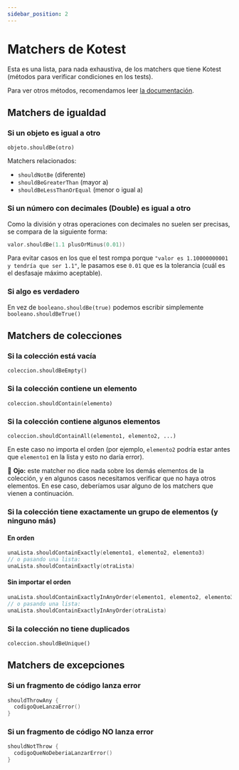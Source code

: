 ```yaml
---
sidebar_position: 2
---
```


# Matchers de Kotest

Esta es una lista, para nada exhaustiva, de los matchers que tiene Kotest (métodos para verificar condiciones en los tests).

Para ver otros métodos, recomendamos leer [la documentación](https://kotest.io/docs/assertions/core-matchers.html).

## Matchers de igualdad

### Si un objeto es igual a otro

`objeto.shouldBe(otro)`

Matchers relacionados:

- `shouldNotBe` (diferente)
- `shouldBeGreaterThan` (mayor a)
- `shouldBeLessThanOrEqual` (menor o igual a)

### Si un número con decimales (Double) es igual a otro

Como la división y otras operaciones con decimales no suelen ser precisas, se compara de la siguiente forma:

```kotlin
valor.shouldBe(1.1 plusOrMinus(0.01))
```

Para evitar casos en los que el test rompa porque `"valor es 1.10000000001 y tendría que ser 1.1"`, le pasamos ese `0.01` que es la tolerancia (cuál es el desfasaje máximo aceptable).

### Si algo es verdadero

En vez de `booleano.shouldBe(true)` podemos escribir simplemente `booleano.shouldBeTrue()`

## Matchers de colecciones

### Si la colección está vacía

`coleccion.shouldBeEmpty()`

### Si la colección contiene un elemento

`coleccion.shouldContain(elemento)`

### Si la colección contiene algunos elementos

`coleccion.shouldContainAll(elemento1, elemento2, ...)`

En este caso no importa el orden (por ejemplo, `elemento2` podría estar antes que `elemento1` en la lista y esto no daría error).

:eyes: **Ojo:** este matcher no dice nada sobre los demás elementos de la colección, y en algunos casos necesitamos verificar que no haya otros elementos. En ese caso, deberíamos usar alguno de los matchers que vienen a continuación.

### Si la colección tiene exactamente un grupo de elementos (y ninguno más)

#### En orden

```kotlin
unaLista.shouldContainExactly(elemento1, elemento2, elemento3)
// o pasando una lista:
unaLista.shouldContainExactly(otraLista)
```

#### Sin importar el orden

```kotlin
unaLista.shouldContainExactlyInAnyOrder(elemento1, elemento2, elemento3)
// o pasando una lista:
unaLista.shouldContainExactlyInAnyOrder(otraLista)
```

### Si la colección no tiene duplicados

`coleccion.shouldBeUnique()`

## Matchers de excepciones

### Si un fragmento de código lanza error

```kotlin
shouldThrowAny {
  codigoQueLanzaError()
}
```

### Si un fragmento de código NO lanza error

```kotlin
shouldNotThrow {
  codigoQueNoDeberiaLanzarError()
}
```
